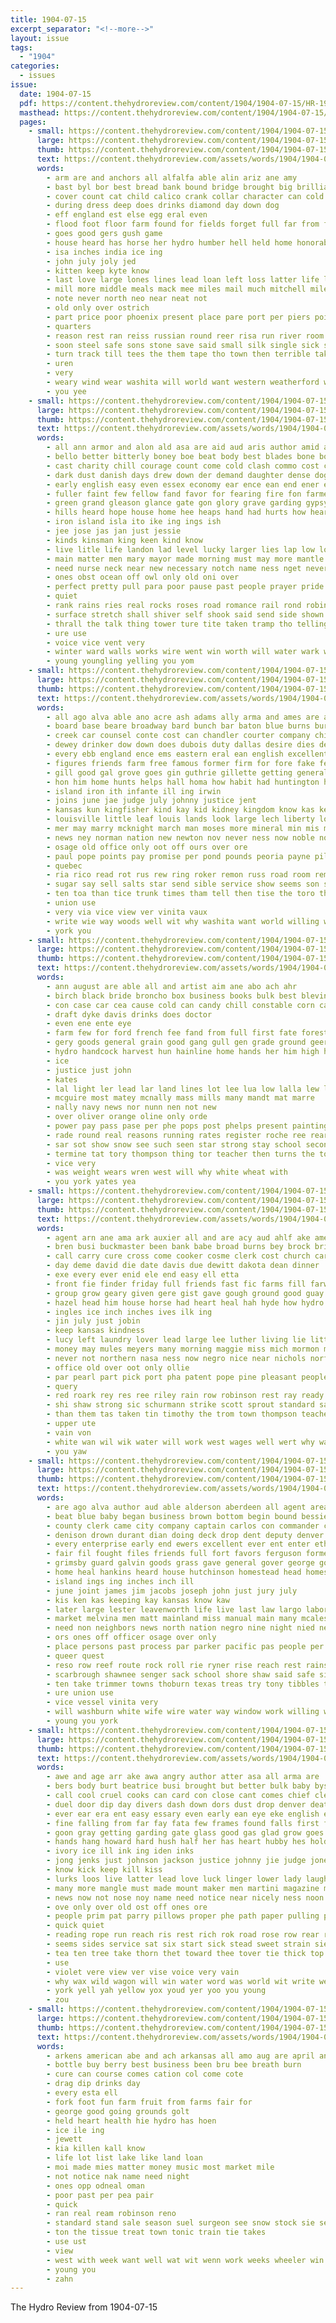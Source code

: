 ```yaml
---
title: 1904-07-15
excerpt_separator: "<!--more-->"
layout: issue
tags:
  - "1904"
categories:
  - issues
issue:
  date: 1904-07-15
  pdf: https://content.thehydroreview.com/content/1904/1904-07-15/HR-1904-07-15.pdf
  masthead: https://content.thehydroreview.com/content/1904/1904-07-15/masthead/HR-1904-07-15.jpg
  pages:
    - small: https://content.thehydroreview.com/content/1904/1904-07-15/small/HR-1904-07-15-01.jpg
      large: https://content.thehydroreview.com/content/1904/1904-07-15/large/HR-1904-07-15-01.jpg
      thumb: https://content.thehydroreview.com/content/1904/1904-07-15/thumbnails/HR-1904-07-15-01.jpg
      text: https://content.thehydroreview.com/assets/words/1904/1904-07-15/HR-1904-07-15-01.txt
      words:
        - arm are and anchors all alfalfa able alin ariz ane amy
        - bast byl bor best bread bank bound bridge brought big brilliant battle business bea burcham bridges bees bones barstow but
        - cover count cat child calico crank collar character can cold comes cordial care company common cream constant church cal clinton come center con cause cotton came course
        - during dress deep does drinks diamond day down dog
        - eff england est else egg eral even
        - flood foot floor farm found for fields forget full far from florida francis
        - goes good gers gush game
        - house heard has horse her hydro humber hell held home honorable half human husband high
        - isa inches india ice ing
        - john july joly jed
        - kitten keep kyte know
        - last love large lones lines lead loan left loss latter life late larger low little long leas
        - mill more middle meals mack mee miles mail much mitchell mile morning market money many maid men man must mar
        - note never north neo near neat not
        - old only over ostrich
        - part price poor phoenix present place pare port per piers point pee prothe pere persons
        - quarters
        - reason rest ran reiss russian round reer risa run river room
        - soon steel safe sons stone save said small silk single sick stock sie states state square south stream schmitz see store she storm self six saas sees short such sese sue
        - turn track till tees the them tape tho town then terrible take teen tuck times tear tie try train tara
        - uren
        - very
        - weary wind wear washita will world want western weatherford war willard week water with wash wide was work
        - you yee
    - small: https://content.thehydroreview.com/content/1904/1904-07-15/small/HR-1904-07-15-02.jpg
      large: https://content.thehydroreview.com/content/1904/1904-07-15/large/HR-1904-07-15-02.jpg
      thumb: https://content.thehydroreview.com/content/1904/1904-07-15/thumbnails/HR-1904-07-15-02.jpg
      text: https://content.thehydroreview.com/assets/words/1904/1904-07-15/HR-1904-07-15-02.txt
      words:
        - all ann armor and alon ald asa are aid aud aris author amid arm ally arms agri armstrong ach ani autumn army
        - bello better bitterly boney boe beat body best blades bone born bis breath below band blight ber baby buy books brown began bring but blade bache belt boys been browne bade brave bene bread boy browning bending back bench
        - cast charity chill courage count come cold clash commo cost canute cant cheer camp character cen coast common carry cloak chamber certain counsel came close curtain cowboy cheek call conquest chapman chance champion change corner class companion cure cry chief comfort cante cheeks chambers can city
        - dark dust danish days drew down der demand daughter dense dog done death dear during dane dan does data die dows dragon day dest den
        - early english easy even essex economy ear ence ean end ener ery every ever eral era edge east
        - fuller faint few fellow fand favor for fearing fire fon farmer first force fell folly fairly files former forest french from face found felt faithful fortune farrant forth famous fires fall forget fairy fast fine fuls farm fagot far fond friend feast fees forges
        - green grand gleason glance gate gon glory grave garding gypsy grim given good glad general gone gave garden gar
        - hills heard hope house home hee heaps hand had hurts how hearing hinder him hilt haggard has hold hai heart held hard habit head her holding horse harbor holes half hair health hundred hawks hands host herald
        - iron island isla ito ike ing ings ish
        - jee jose jas jan just jessie
        - kinds kinsman king keen kind know
        - live litle life landon lad level lucky larger lies lap low loving lief lars learn lowing loud lips look longer little last lady lan latter land lessen lit lands line ling litter later left long let luck lord lie likely lence leaders larder lay less late like light lem love
        - main matter men mary mayor made morning must may more mantle mong mile mine manor moment mal meal might mans moths morn man meadow most meats massillon matters mos minor much mass money miles many messenger mean miss
        - need nurse neck near new necessary notch name ness nget never now neve not noon nobles night nations nay needs
        - ones obst ocean off owl only old oni over
        - perfect pretty pull para poor pause past people prayer pride prim public pleas pall plaster per place pass peak pro present pen pat page plan pleasure person
        - quiet
        - rank rains ries real rocks roses road romance rail rond robin railing red regular rath ree record round room robes race read rest rising rowton rider rule rather rise reason roads rose river
        - surface stretch shall shiver self shook said send side shown say seven share second smoke secret soon sides sea seal states station stands silver shak small state start story still step supply speech such steel son sky sat sights seems set stairs show stark short sword strength surprise see study stand swedish sur sweet service steep sire seen smile swords spell sake she sinks seat smooth shed simple sand song steward sleep servant silence shape seem sais
        - thrall the talk thing tower ture tite taken tramp tho telling than take tri toledo tae trees thy tse touch toward till try thou then trick tongue them
        - ure use
        - voice vice vent very
        - winter ward walls works wire went win worth will water wark ways wisdom wart wine wide worms war was wilt world weeks wind with willie wise wagon wear work willing why wish windows words wife wild white while whip week well way weak
        - young youngling yelling you yom
    - small: https://content.thehydroreview.com/content/1904/1904-07-15/small/HR-1904-07-15-03.jpg
      large: https://content.thehydroreview.com/content/1904/1904-07-15/large/HR-1904-07-15-03.jpg
      thumb: https://content.thehydroreview.com/content/1904/1904-07-15/thumbnails/HR-1904-07-15-03.jpg
      text: https://content.thehydroreview.com/assets/words/1904/1904-07-15/HR-1904-07-15-03.txt
      words:
        - all ago alva able ano acre ash adams ally arma and ames are akin age america aka atchison april atkinson ask ala
        - board base beare broadway bard bunch bar baton blue burns burford blaine bottle ball bell baron box beaver beggs burwell beau busi but bis binder boston bus blood better balance battle buffalo beams buys bank boat been best both baltimore brands brantley beauchamp break breach birmingham brie business buy bottles body
        - creek car counsel conte cost can chandler courter company chief county comanche cal cambridge cure candle chem case city common current cheyenne came count cleveland court colorado cabin cloak cause citizen chippewa cotton con cross cox change cate chair cour cases coffee custer cold caddo clerk come
        - dewey drinker dow down does dubois duty dallas desire dies dell ding daily done dat days doing death deaton denver daniel dry demand dodds date day
        - every ebb england ence ems eastern eral ean english excellent east enid erie early ever enterprise edge emer ent even end easy ellis ear ele
        - figures friends farm free famous former firm for fore fake fer flash flurry from fines fronk frank feo fare far fortune fish floor fell fast fan flyer few fiscal full fee flowers first fares furnish fear farrar fron falls face
        - gill good gal grove goes gin guthrie gillette getting general georg greer glass gare gen gon grounds gone gift ground grand georgian given gate grant
        - hon him home hunts helps hall homa how habit had huntington homes hal hainer husband heart holding housekeeper heads hint har head hain horn her hurts hot hand has hobart held
        - island iron ith infante ill ing irwin
        - joins june jae judge july johnny justice jent
        - kansas kun kingfisher kind kay kid kidney kingdom know kas keep
        - louisville little leaf louis lands look large lech liberty loyal let laundry low last lord lightning labor london lady lewis land larger lips law like lar left lite lake laxa lincoln less light learned leaders liber line lon logan lawton
        - mer may marry mcknight march man moses more mineral min mis mans moore most mills mali mon mangum missouri made money men mich mean mor must morton million matter means mam many much
        - news ney norman nation new newton nov never ness now noble not night name north nicely near navy nine newkirk nova
        - osage old office only oot off ours over ore
        - paul pope points pay promise per pond pounds peoria payne pilla peed private pad president pound pot perry pale paterson place pleasant part point pull process paper pratt pany pol plain payment pink pair port pass power police present pack price post paine pride pullman pleasure pick pancoast pate
        - quebec
        - ria rico read rot rus rew ring roker remon russ road room remedies rich reach rabbit russell rates rouge rate roger reno record rood rings rey ready redbird red
        - sugar say sell salts star send sible service show seems son sine shows summer states speed sage seem sister sense sale starch santa six stand step straight sept straw store subject special smithers strong sun salary state scot sunday single sare sum soll sarge scothorn springs small sick such stock seen seek study samuel stamp setting sim set sweet save speak station sot said story sumption sleeper season
        - ten toa than tice trunk times tham tell then tise the toro tho temples trust thomas trim touch tree ton take tecumseh toronto try tor them ted too train tee tobacco ture texas teller
        - union use
        - very via vice view ver vinita vaux
        - write wie way woods well wit why washita want world willing water woodward won walk waste washington worth white work weight ways winship was wiley while with west worlds will wife win weekly window
        - york you
    - small: https://content.thehydroreview.com/content/1904/1904-07-15/small/HR-1904-07-15-04.jpg
      large: https://content.thehydroreview.com/content/1904/1904-07-15/large/HR-1904-07-15-04.jpg
      thumb: https://content.thehydroreview.com/content/1904/1904-07-15/thumbnails/HR-1904-07-15-04.jpg
      text: https://content.thehydroreview.com/assets/words/1904/1904-07-15/HR-1904-07-15-04.txt
      words:
        - ann august are able all and artist aim ane abo ach ahr
        - birch black bride broncho box business books bulk best blevins but bass boies bank
        - con case car cea cause cold can candy chill constable corn canon clerk come cream carter
        - draft dyke davis drinks does doctor
        - even ene ente eye
        - farm few for ford french fee fand from full first fate forest famous
        - gery goods general grain good gang gull gen grade ground geers gill
        - hydro handcock harvest hun hainline home hands her him high has hard haskell haight held
        - ice
        - justice just john
        - kates
        - lal light ler lead lar land lines lot lee lua low lalla lew line look little leet large let
        - mcguire most matey mcnally mass mills many mandt mat marre
        - nally navy news nor nunn nen not new
        - over oliver orange oline only orde
        - power pay pass pase per phe pops post phelps present painting people plows president pop place past price
        - rade round real reasons running rates register roche ree rear reason ready ram
        - sar sot show snow see such seen star strong stay school second sone stock sheriff starch sum sam six sumer styles shall saturday sau sheen sapp
        - termine tat tory thompson thing tor teacher then turns the too toe them tie
        - vice very
        - was weight wears wren west will why white wheat with
        - you york yates yea
    - small: https://content.thehydroreview.com/content/1904/1904-07-15/small/HR-1904-07-15-05.jpg
      large: https://content.thehydroreview.com/content/1904/1904-07-15/large/HR-1904-07-15-05.jpg
      thumb: https://content.thehydroreview.com/content/1904/1904-07-15/thumbnails/HR-1904-07-15-05.jpg
      text: https://content.thehydroreview.com/assets/words/1904/1904-07-15/HR-1904-07-15-05.txt
      words:
        - agent arn ane ama ark auxier all and are acy aud ahlf ake america
        - bren busi buckmaster been bank babe broad burns bey brock bring bette bow but burleson bridge buren bound burg buggy best bearer bull byron bridges blue business brindle bishop board burden bet
        - call carry cure cross come cooker cosme clerk cost church card count cry city caldwell chambers cream candi cake
        - day deme david die date davis due dewitt dakota dean dinner
        - exe every ever enid ele end easy ell etta
        - front fie finder friday full friends fast fic farms fill farwell for fine from fair first fred foster
        - group grow geary given gere gist gave gough ground good guay gia gad guest
        - hazel head him house horse had heart heal hah hyde how hydro hainline has hens hand hitt home hands heads hade held heard hair hay herford hour her hee henne harry hundred
        - ingles ice inch inches ives ilk ing
        - jin july just jobin
        - keep kansas kindness
        - lucy left laundry lover lead large lee luther living lie little land long lis line last libbie levy loan life los less lay
        - money may mules meyers many morning maggie miss mich mormon much mail monroe mak more monday men market marion mouse mile mccool mcclellan miles made morn man
        - never not northern nasa ness now negro nice near nichols norfleet nine night new
        - office old over oot only ollie
        - par pearl part pick port pha patent pope pine pleasant people poor prom pulla points post piles pany parlor private penny
        - query
        - red roark rey res ree riley rain row robinson rest ray ready ren roa
        - shi shaw strong sic schurmann strike scott sprout standard saturday set such sale she service sermon store soon sprague steel special sylvester seeley still sees son sacks shepard smith see stock supply stover sire south sunday school sims susie
        - than them tas taken tin timothy the trom town thompson teacher tra try till tees tall ted then tia train tee tha
        - upper ute
        - vain von
        - white wan wil wik water will work west wages well wert why want wise wellman was wheat wit wonder wig wang with weatherford went worlds wate week
        - you yaw
    - small: https://content.thehydroreview.com/content/1904/1904-07-15/small/HR-1904-07-15-06.jpg
      large: https://content.thehydroreview.com/content/1904/1904-07-15/large/HR-1904-07-15-06.jpg
      thumb: https://content.thehydroreview.com/content/1904/1904-07-15/thumbnails/HR-1904-07-15-06.jpg
      text: https://content.thehydroreview.com/assets/words/1904/1904-07-15/HR-1904-07-15-06.txt
      words:
        - are ago alva author aud able alderson aberdeen all agent area america alien august arms arkansas arm aro acres aline ariz arthur allen and
        - beat blue baby began business brown bottom begin bound bessie baro bis burn but blown boards beggs basic below barber big ballot back banner breach battle boa brought bers bell bay ber bridge banks begun benedict better boston been bank both boat bill berry bie boys bottoms billiard board
        - county clerk came city company captain carlos con commander cases case craft class can carry call certain cord collins course charles childs crawford camp comanche cell coins cattle cottonwood coast crose civil copenhagen creek colonel conser crew
        - denison drown durant dian doing deck drop dent deputy denver defrance dawes dollar dietrick day danish drag dupont duty dows davidson done down delay
        - every enterprise early end ewers excellent ever ent enter ether east enid
        - fair fil fought files friends full fort favors ferguson former free far fall farm frantz face felt frank fost flow farris fire faster frisco farmer flood fording fell fatal force first from fill forty few found for fon
        - grimsby guard galvin goods grass gave general gover george governor giant getting georgia gor guth goodwin ground gov good gian given gossett gundel guess guthrie gross
        - home heal hankins heard house hutchinson homestead head homes had hund heads husband hole hold hill held herald how hope has hore holding her him hundred hinton hand high hava homa hydro
        - island ings ing inches inch ill
        - june joint james jim jacobs joseph john just jury july
        - kis ken kas keeping kay kansas know kaw
        - later large lester leavenworth life live last law largo labor lady land let leach like lead low little lad lowing latter lincoln lege lamp louis lease liberty lit left light lone less lawton larger lands london line louisville list leen
        - market melvina men matt mainland miss manual main many mcalester matter mis manner missouri marks morning members may mat miles mar made method money must mills much man mate middle meek marriage most mone mil mission mark meno mill marshall more mediate
        - need non neighbors news north nation negro nine night nied ness nations name not near new nee now names never necessary
        - ors ones off officer osage over only
        - place persons past process par parker pacific pas people per payment peak policy postal pryor peace prior private pounds penn part president pos point points pardon papa pond plant pretty public park port present plan
        - queer quest
        - reso row reef route rock roll rie ryner rise reach rest rains randlett rat rebel rich rising robinson riding risen river ran run regula ries roads rivers register rough reveal reason rider risk rate reno ridgely rent
        - scarbrough shawnee senger sack school shore shaw said safe side santa see steward streams san state southern son saw south swift ship seven struck scot senator simpson service seen smaha sen still sill she second sad swim stream sam states swall seas say such springfield sutherland stake soon selves samuel six severe search salvia subject sues sue special start sary sud sion sink sum session steamer sake sea stocks schools scotland
        - ten take trimmer towns thoburn texas treas try tony tibbles trom then tola tender tary tod tory them team tame thousand terri tuke the tee too theodore town thacker tribe tho taken than thomas tote ton
        - ure union use
        - vice vessel vinita very
        - will washburn white wife wire water way window work willing want wedding week wines wagon wright williams winfield with weather ward william while wadsworth won weller west war wheat woods warden well washington ways wires word watson was wolf wage worlds
        - young you york
    - small: https://content.thehydroreview.com/content/1904/1904-07-15/small/HR-1904-07-15-07.jpg
      large: https://content.thehydroreview.com/content/1904/1904-07-15/large/HR-1904-07-15-07.jpg
      thumb: https://content.thehydroreview.com/content/1904/1904-07-15/thumbnails/HR-1904-07-15-07.jpg
      text: https://content.thehydroreview.com/assets/words/1904/1904-07-15/HR-1904-07-15-07.txt
      words:
        - awe and age arr ake awa angry author atter asa all arma are
        - bers body burt beatrice busi brought but better bulk baby bys boss barnes bard blithe blush book bottom bis brings burst blood began begun bells bee brain bay back bath big bird button bring bush been brow burn blow ball blossom both black
        - call cool cruel cooks can card con close cant comes chief clear certain child cover cook cold come clock chum corner couch compass cone change cotton cloudy cham care cork cropper circle cline case charles cheek course coin came chim
        - duel door dip day divers dash down dors dust drop denver death does dinner days dear don denly doctor drew daven doubt done due
        - ever ear era ent easy essary even early ean eye eke english egg end edge erie
        - fine falling from far fay fata few frames found falls first for fon fun fill flash fight fako face fish foot fairly flowers folks fire fame filling fly fell fires fow fortune full forward fake
        - goon gray getting garding gate glass good gas glad grow goes gravely grate gin grown ground going gur gold glory gun green grip
        - hands hang howard hard hush half her has heart hubby hes hold holding head him hearing hey had hand high hundred heaven house hair happy horse hope halt hover hence holes how held honor hill
        - ivory ice ill ink ing iden inks
        - jong jenks just johnson jackson justice johnny jie judge jones jump
        - know kick keep kill kiss
        - lurks loos live latter lead love luck linger lower lady laughter let lash lines light lot letter look lucky little last land left like long life labor
        - many more mangle must made mount maker men martini magazine morning monday mam may mean mark most matter march moth man means might mail much mutton
        - news now not nose noy name need notice near nicely ness noon nove never new night
        - ove only over old ost off ones ore
        - people prim pat parry pillows proper phe path paper pulling pray peat pen pluck plenty page perry proud per pot poor pride peoples present pearl persons pery pet parnes part pretty
        - quick quiet
        - reading rope run reach ris rest rich rok road rose row rear read rode rien red rough ready rim rou rather room roles rede rage rate rush regular ran
        - seems sides service sat six start sick stead sweet strain sieve son shirk sap sud shine spark song speak shown simple spring see sewing sleep sents siu self square state seer strong side stock silence saw subject sinks sou stream soon say share stone stem story search sine slight such she said stairs seen salt short still standing stand seem shore sink sings shell sun second step strok stretch sin straight sees seck struck sugar speed supper shall
        - tea ten tree take thorn thet toward thee tover tie thick top talent thunder tiny too test trees terrible the tell tudor throw than telling thing then tall ton ting tine tones till tol toy try trick tam taste them torch toe turn tom
        - use
        - violet vere view ver vise voice very vain
        - why wax wild wagon will win water word was world wit write week worn wave want wise wife while weather with weight works way well work went wait wells white wire warm words worth willing wink wonder waste whip
        - york yell yah yellow yox youd yer yoo you young
        - zou
    - small: https://content.thehydroreview.com/content/1904/1904-07-15/small/HR-1904-07-15-08.jpg
      large: https://content.thehydroreview.com/content/1904/1904-07-15/large/HR-1904-07-15-08.jpg
      thumb: https://content.thehydroreview.com/content/1904/1904-07-15/thumbnails/HR-1904-07-15-08.jpg
      text: https://content.thehydroreview.com/assets/words/1904/1904-07-15/HR-1904-07-15-08.txt
      words:
        - arkens american abe and ach arkansas all amo aug are april ane
        - bottle buy berry best business been bru bee breath burn
        - cure can course comes cation col come cote
        - drag dip drinks day
        - every esta ell
        - fork foot fun farm fruit from farms fair for
        - george good going grounds golt
        - held heart health hie hydro has hoen
        - ice ile ing
        - jewett
        - kia killen kall know
        - life lot list lake like land loan
        - moi made mies matter money music most market mile
        - not notice nak name need night
        - ones opp odneal oman
        - poor past per pea pair
        - quick
        - ran real ream robinson reno
        - standard stand sale season suel surgeon see snow stock sie sell six sour standing salt stunz strain
        - ton the tissue treat town tonic train tie takes
        - use ust
        - view
        - west with week want well wat wit wenn work weeks wheeler win wills will write
        - young you
        - zahn
---
```


The Hydro Review from 1904-07-15

<!--more-->

